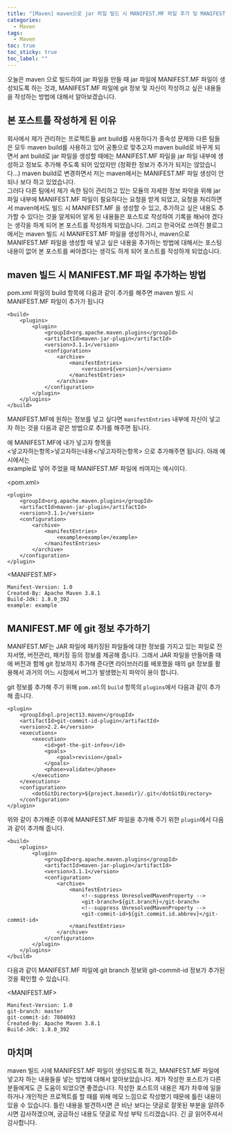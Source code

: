 ```yaml
---
title: "[Maven] maven으로 jar 파일 빌드 시 MANIFEST.MF 파일 추가 및 MANIFEST.MF에 git 정보 추가하기"
categories:
  - Maven
tags:
  - Maven
toc: true
toc_sticky: true
toc_label: ""
---
```


오늘은 maven 으로 빌드하여 jar 파일을 만들 때 jar 파일에 MANIFEST.MF 파일이 생성되도록 하는 것과, MANIFEST.MF 파일에 git 정보 및 자신이 작성하고 싶은 내용들을 작성하는 방법에 대해서 알아보겠습니다.

## 본 포스트를 작성하게 된 이유

회사에서 제가 관리하는 프로젝트들 ant build를 사용하다가 종속성 문제와 다른 팀들은 모두 maven build를 사용하고 있어 공통으로 맞추고자 maven build로 바꾸게 되면서 ant build로 jar 파일을 생성할 때에는 MANIFEST.MF 파일을 jar 파일 내부에 생성하고 정보도 추가해 주도록 되어 있었지만 (정확한 정보가 추가가 되지는 않았습니다...) maven build로 변경하면서 저는 maven에서는 MANIFEST.MF 파일 생성이 안되나 보다 하고 있었습니다.   
그러다 다른 팀에서 제가 속한 팀이 관리하고 있는 모듈의 자세한 정보 파악을 위해 jar 파일 내부에 MANIFEST.MF 파일이 필요하다는 요청을 받게 되었고, 요청을 처리하면서 maven에서도 빌드 시 MANIFEST.MF 을 생성할 수 있고, 추가하고 싶은 내용도 추가할 수 있다는 것을 알게되어 알게 된 내용들은 포스트로 작성하여 기록을 해놔야 겠다는 생각을 하게 되어 본 포스트를 작성하게 되었습니다. 그리고 한국어로 쓰여진 블로그에서는 maven 빌드 시 MANIFEST.MF 파일을 생성하거나, maven으로 MANIFEST.MF 파일을 생성할 때 넣고 싶은 내용을 추가하는 방법에 대해서는 포스팅 내용이 없어 본 포스트를 써야겠다는 생각도 하게 되어 포스트를 작성하게 되었습니다.

## maven 빌드 시 MANIFEST.MF 파일 추가하는 방법

pom.xml 파일의 build 항목에 다음과 같이 추가를 해주면 maven 빌드 시 MANIFEST.MF 파일이 추가가 됩니다

```
<build>
    <plugins>
        <plugin>
            <groupId>org.apache.maven.plugins</groupId>
            <artifactId>maven-jar-plugin</artifactId>
            <version>3.1.1</version>
            <configuration>
                <archive>
                    <manifestEntries>
                        <version>${version}</version>
                    </manifestEntries>
                </archive>
            </configuration>
        </plugin>
    </plugins>
</build>
```

MANIFEST.MF에 원하는 정보를 넣고 싶다면 `manifestEntries` 내부에 자신이 넣고자 하는 것을 다음과 같은 방법으로 추가를 해주면 됩니다.

<manifestEntries></manifestEntries> 에 MANIFEST.MF에 내가 넣고자 항목을    
<넣고자하는항목>넣고자하는내용</넣고자하는항목> 으로 추가해주면 됩니다. 아래 예시에서는    
<example>example</example>로 넣어 주었을 때 MANIFEST.MF 파일에 씌여지는 예시이다.

<pom.xml>
```
<plugin>
    <groupId>org.apache.maven.plugins</groupId>
    <artifactId>maven-jar-plugin</artifactId>
    <version>3.1.1</version>
    <configuration>
        <archive>
            <manifestEntries>
                <example>example</example>
            </manifestEntries>
        </archive>
    </configuration>
</plugin>
```

<MANIFEST.MF>
```
Manifest-Version: 1.0
Created-By: Apache Maven 3.8.1
Build-Jdk: 1.8.0_392
example: example
```

## MANIFEST.MF 에 git 정보 추가하기
MANIFEST.MF는 JAR 파일에 패키징된 파일들에 대한 정보를 가지고 있는 파일로 전자서명, 버전관리, 패키징 등의 정보를 제공해 줍니다. 그래서 JAR 파일을 만들어줄 때에 버전과 함께 git 정보까지 추가해 준다면 라이브러리를 배포했을 때의 git 정보를 활용해서 과거의 어느 시점에서 버그가 발생했는지 파악이 용이 합니다.

git 정보를 추가해 주기 위해 `pom.xml`의 `build` 항목의 `plugins`에서 다음과 같이 추가해 줍니다.

```
<plugin>
    <groupId>pl.project13.maven</groupId>
    <artifactId>git-commit-id-plugin</artifactId>
    <version>2.2.4</version>
    <executions>
        <execution>
            <id>get-the-git-infos</id>
            <goals>
                <goal>revision</goal>
            </goals>
            <phase>validate</phase>
        </execution>
    </executions>
    <configuration>
        <dotGitDirectory>${project.basedir}/.git</dotGitDirectory>
    </configuration>
</plugin>
```

위와 같이 추가해준 이후에 MANIFEST.MF 파일을 추가해 주기 위한 `plugin`에서 다음과 같이 추가해 줍니다.

```
<build>
    <plugins>
        <plugin>
            <groupId>org.apache.maven.plugins</groupId>
            <artifactId>maven-jar-plugin</artifactId>
            <version>3.1.1</version>
            <configuration>
                <archive>
                    <manifestEntries>
                        <!--suppress UnresolvedMavenProperty -->
                        <git-branch>${git.branch}</git-branch>
                        <!--suppress UnresolvedMavenProperty -->
                        <git-commit-id>${git.commit.id.abbrev}</git-commit-id>
                    </manifestEntries>
                </archive>
            </configuration>
        </plugin>
    </plugins>
</build>
```

다음과 같이 MANIFEST.MF 파일에 git branch 정보와 git-commit-id 정보가 추가된 것을 확인할 수 있습니다.

<MANIFEST.MF>
```
Manifest-Version: 1.0
git-branch: master
git-commit-id: 7804093
Created-By: Apache Maven 3.8.1
Build-Jdk: 1.8.0_392
```

## 마치며
maven 빌드 시에 MANIFEST.MF 파일이 생성되도록 하고, MANIFEST.MF 파일에 넣고자 하는 내용들을 넣는 방법에 대해서 알아보았습니다. 제가 작성한 포스트가 다른 분들에게도 큰 도움이 되었으면 좋겠습니다.
작성한 포스트의 내용은 제가 차후에 일을 하거나 개인적은 프로젝트를 할 때를 위해 메모 느낌으로 작성했기 때문에 틀린 내용이 있을 수 있습니다. 틀린 내용을 발견하시면 큰 비난 보다는 댓글로 잘못된 부분을 알려주시면 감사하겠으며, 궁금하신 내용도 댓글로 작성 부탁 드리겠습니다. 긴 글 읽어주셔서 감사합니다.